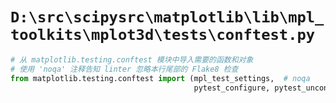 # `D:\src\scipysrc\matplotlib\lib\mpl_toolkits\mplot3d\tests\conftest.py`

```py
# 从 matplotlib.testing.conftest 模块中导入需要的函数和对象
# 使用 'noqa' 注释告知 linter 忽略本行尾部的 Flake8 检查
from matplotlib.testing.conftest import (mpl_test_settings,  # noqa
                                         pytest_configure, pytest_unconfigure)
```